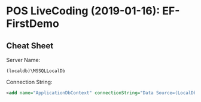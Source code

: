 # POS LiveCoding (2019-01-16): EF-FirstDemo

## Cheat Sheet

Server Name:
```
(localdb)\MSSQLLocalDb
```

Connection String:
```xml
<add name="ApplicationDbContext" connectionString="Data Source=(LocalDb)\MSSQLLocalDB;Initial Catalog=EF_FirstDemo;Integrated Security=SSPI" providerName="System.Data.SqlClient"/>
```
